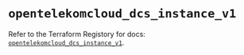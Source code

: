# `opentelekomcloud_dcs_instance_v1`

Refer to the Terraform Registory for docs: [`opentelekomcloud_dcs_instance_v1`](https://www.terraform.io/docs/providers/opentelekomcloud/r/dcs_instance_v1).

